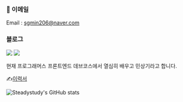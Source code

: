 
### 📧 이메일
Email : sgmin206@naver.com  
### 블로그
[<img src="https://img.shields.io/badge/Velog-brightgreen?style=flat-square&logo=Velog&logoColor=white"/>](https://velog.io/@steadystudy) [<img src="https://img.shields.io/badge/Notion-yellow?style=flat-square&logo=Notion&logoColor=white"/>](https://admitted-vinyl-369.notion.site/Programmers-Dev-course-FE-2-9f3ca650d812459ea16736497784132f)

현재 프로그래머스 프론트엔드 데브코스에서 열심히 배우고 민상기라고 합니다.

✍️[이력서](https://admitted-vinyl-369.notion.site/6be475c5250d4dbb934d280cfe8e3833)

![Steadystudy's GitHub stats](https://github-readme-stats.vercel.app/api?username=Steadystudy&show_icons=true&theme=dracula)

